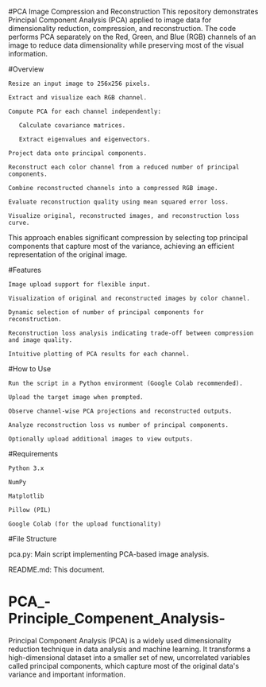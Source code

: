 #PCA Image Compression and Reconstruction
This repository demonstrates Principal Component Analysis (PCA) applied to image data for dimensionality reduction, compression, and reconstruction. The code performs PCA separately on the Red, Green, and Blue (RGB) channels of an image to reduce data dimensionality while preserving most of the visual information.

#Overview

    Resize an input image to 256x256 pixels.

    Extract and visualize each RGB channel.

    Compute PCA for each channel independently:

       Calculate covariance matrices.

       Extract eigenvalues and eigenvectors.

    Project data onto principal components.

    Reconstruct each color channel from a reduced number of principal components.

    Combine reconstructed channels into a compressed RGB image.

    Evaluate reconstruction quality using mean squared error loss.

    Visualize original, reconstructed images, and reconstruction loss curve.

This approach enables significant compression by selecting top principal components that capture most of the variance, achieving an efficient representation of the original image.

#Features
             
    Image upload support for flexible input.

    Visualization of original and reconstructed images by color channel.

    Dynamic selection of number of principal components for reconstruction.

    Reconstruction loss analysis indicating trade-off between compression and image quality.

    Intuitive plotting of PCA results for each channel.

#How to Use
     
    Run the script in a Python environment (Google Colab recommended).

    Upload the target image when prompted.

    Observe channel-wise PCA projections and reconstructed outputs.

    Analyze reconstruction loss vs number of principal components.

    Optionally upload additional images to view outputs.

#Requirements

    Python 3.x

    NumPy

    Matplotlib

    Pillow (PIL)

    Google Colab (for the upload functionality)

#File Structure

pca.py: Main script implementing PCA-based image analysis.

README.md: This document.


# PCA_-Principle_Compenent_Analysis-
Principal Component Analysis (PCA) is a widely used dimensionality reduction technique in data analysis and machine learning. It transforms a high-dimensional dataset into a smaller set of new, uncorrelated variables called principal components, which capture most of the original data's variance and important information.  
